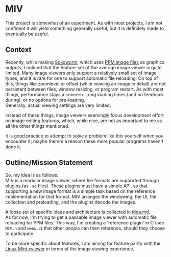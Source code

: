 # MIV
This project is somewhat of an experiment. As with most projects, I am not confident it will yield something generally useful, but it is definitely made to eventually be useful.

## Context
Recently, while making [Sokoworm](https://stvff.github.io/sokoworm.html#top), which uses [PPM image files](https://en.wikipedia.org/wiki/Netpbm#File_formats)
as graphics outputs, I noticed that the feature-set of the average image viewer is quite limited. Many image viewers only support a relatively small set of image types,
and it is rare for one to support automatic file reloading. On top of this, things like zoomlevel or offset (while viewing an image in detail) are not persistent between files, window resizing, or program restart.
As with most things, performance stays a concern. Long loading times (and no feedback during), or no options for pre-loading.\
Generally, actual viewing settings are very limited.

Instead of these things, image viewers seemingly focus development effort on image editing features, which, while nice, are not as important to me as all the other things mentioned.

It is good practice to attempt to solve a problem like this yourself when you encounter it; maybe there's a reason these more popular programs haven't done it.

## Outline/Mission Statement
So, my idea is as follows:\
MIV is a modular image viewer, where file formats are supported through plugins (as `.so` files). These plugins must have a simple API, so that supporting a new image format is a simple task based on the reference implementation for that format.
MIV arranges the windowing, the UI, file collection and preloading, and the plugins decode the images.

A loose set of specific ideas and architecture is collected in [idea.md](./idea.md).\
As for now, I'm trying to get a passable image viewer with automatic file reloading for PPM files. This way, I'm creating a 'reference plugin' in C (see `MIV.h` and `meow.c`) that other people can then reference, should they choose to participate.

To be more specific about features, I am aiming for feature parity with the [Linux Mint xviewer](https://github.com/linuxmint/xviewer?tab=readme-ov-file) in terms of the image viewing experience.
